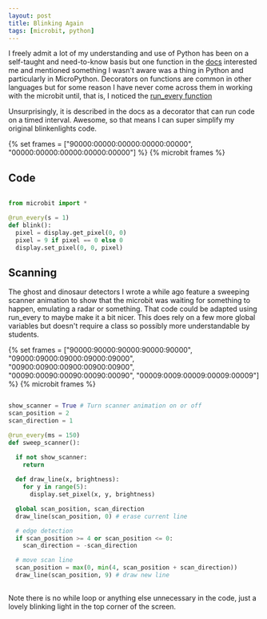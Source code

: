 ```yaml
---
layout: post
title: Blinking Again
tags: [microbit, python]
---
```


I freely admit a lot of my understanding and use of Python has been on a self-taught and need-to-know basis but one function in the 
[docs](https://microbit-micropython.readthedocs.io/en/v2-docs/) interested me and mentioned something I wasn't aware was a thing 
in Python and particularly in MicroPython. Decorators on functions are common in other languages but for some reason I have never 
come across them in working with the microbit until, that is, I noticed the 
[run_every function]([https://microbit-micropython.readthedocs.io/en/v2-docs/](https://microbit-micropython.readthedocs.io/en/v2-docs/microbit.html#microbit.run_every))

Unsurprisingly, it is described in the docs as a decorator that can run code on a timed interval. Awesome, so that means I can super simplify 
my original blinkenlights code.

{% set frames = ["90000:00000:00000:00000:00000", "00000:00000:00000:00000:00000"] %}
{% microbit frames %}


## Code 

```python

from microbit import *

@run_every(s = 1)
def blink():
  pixel = display.get_pixel(0, 0)
  pixel = 9 if pixel == 0 else 0
  display.set_pixel(0, 0, pixel)

```

## Scanning

The ghost and dinosaur detectors I wrote a while ago feature a sweeping scanner animation to show that the microbit was 
waiting for something to happen, emulating a radar or something. That code could be adapted using run_every to maybe make it 
a bit nicer. This does rely on a few more global variables but doesn't require a class so possibly more understandable by students.

{% set frames = ["90000:90000:90000:90000:90000", "09000:09000:09000:09000:09000", "00900:00900:00900:00900:00900", "00090:00090:00090:00090:00090", "00009:0009:00009:00009:00009"] %}
{% microbit frames %}

```python

show_scanner = True # Turn scanner animation on or off
scan_position = 2
scan_direction = 1

@run_every(ms = 150)
def sweep_scanner():

  if not show_scanner:
    return
  
  def draw_line(x, brightness):
    for y in range(5):
      display.set_pixel(x, y, brightness)

  global scan_position, scan_direction
  draw_line(scan_position, 0) # erase current line

  # edge detection
  if scan_position >= 4 or scan_position <= 0:
    scan_direction = -scan_direction

  # move scan line
  scan_position = max(0, min(4, scan_position + scan_direction))
  draw_line(scan_position, 9) # draw new line
  
```

Note there is no while loop or anything else unnecessary in the code, just a lovely blinking light in the top corner of the screen. 
